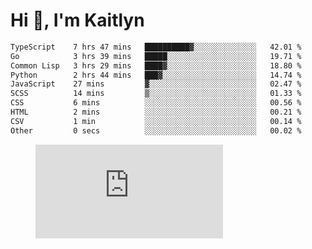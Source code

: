 # Hi 👋, I'm Kaitlyn
<!--START_SECTION:waka-->

```txt
TypeScript    7 hrs 47 mins   ██████████▓░░░░░░░░░░░░░░   42.01 %
Go            3 hrs 39 mins   █████░░░░░░░░░░░░░░░░░░░░   19.71 %
Common Lisp   3 hrs 29 mins   ████▓░░░░░░░░░░░░░░░░░░░░   18.80 %
Python        2 hrs 44 mins   ███▓░░░░░░░░░░░░░░░░░░░░░   14.74 %
JavaScript    27 mins         ▓░░░░░░░░░░░░░░░░░░░░░░░░   02.47 %
SCSS          14 mins         ▒░░░░░░░░░░░░░░░░░░░░░░░░   01.33 %
CSS           6 mins          ░░░░░░░░░░░░░░░░░░░░░░░░░   00.56 %
HTML          2 mins          ░░░░░░░░░░░░░░░░░░░░░░░░░   00.21 %
CSV           1 min           ░░░░░░░░░░░░░░░░░░░░░░░░░   00.14 %
Other         0 secs          ░░░░░░░░░░░░░░░░░░░░░░░░░   00.02 %
```

<!--END_SECTION:waka-->

<figure><embed src="https://wakatime.com/share/@018d58bc-3d22-46c9-b2d7-4ed36fb8172d/243b5d9b-77cd-4133-89ff-dcc8f225fa18.svg"></embed></figure>
